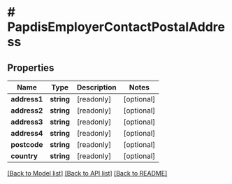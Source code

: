 # # PapdisEmployerContactPostalAddress

## Properties

Name | Type | Description | Notes
------------ | ------------- | ------------- | -------------
**address1** | **string** | [readonly] | [optional]
**address2** | **string** | [readonly] | [optional]
**address3** | **string** | [readonly] | [optional]
**address4** | **string** | [readonly] | [optional]
**postcode** | **string** | [readonly] | [optional]
**country** | **string** | [readonly] | [optional]

[[Back to Model list]](../../README.md#models) [[Back to API list]](../../README.md#endpoints) [[Back to README]](../../README.md)
